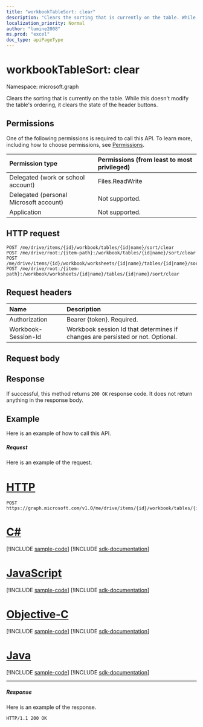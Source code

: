 ```yaml
---
title: "workbookTableSort: clear"
description: "Clears the sorting that is currently on the table. While this doesn't modify the table's ordering, it clears the state of the header buttons."
localization_priority: Normal
author: "lumine2008"
ms.prod: "excel"
doc_type: apiPageType
---
```


# workbookTableSort: clear

Namespace: microsoft.graph

Clears the sorting that is currently on the table. While this doesn't modify the table's ordering, it clears the state of the header buttons.
## Permissions
One of the following permissions is required to call this API. To learn more, including how to choose permissions, see [Permissions](/graph/permissions-reference).

|Permission type      | Permissions (from least to most privileged)              |
|:--------------------|:---------------------------------------------------------|
|Delegated (work or school account) | Files.ReadWrite    |
|Delegated (personal Microsoft account) | Not supported.    |
|Application | Not supported. |

## HTTP request
<!-- { "blockType": "ignored" } -->
```http
POST /me/drive/items/{id}/workbook/tables/{id|name}/sort/clear
POST /me/drive/root:/{item-path}:/workbook/tables/{id|name}/sort/clear
POST /me/drive/items/{id}/workbook/worksheets/{id|name}/tables/{id|name}/sort/clear
POST /me/drive/root:/{item-path}:/workbook/worksheets/{id|name}/tables/{id|name}/sort/clear

```
## Request headers
| Name       | Description|
|:---------------|:----------|
| Authorization  | Bearer {token}. Required. |
| Workbook-Session-Id  | Workbook session Id that determines if changes are persisted or not. Optional.|

## Request body

## Response

If successful, this method returns `200 OK` response code. It does not return anything in the response body.

## Example
Here is an example of how to call this API.
##### Request
Here is an example of the request.

# [HTTP](#tab/http)
<!-- {
  "blockType": "request",
  "name": "tablesort_clear"
}-->
```http
POST https://graph.microsoft.com/v1.0/me/drive/items/{id}/workbook/tables/{id|name}/sort/clear
```
# [C#](#tab/csharp)
[!INCLUDE [sample-code](../includes/snippets/csharp/tablesort-clear-csharp-snippets.md)]
[!INCLUDE [sdk-documentation](../includes/snippets/snippets-sdk-documentation-link.md)]

# [JavaScript](#tab/javascript)
[!INCLUDE [sample-code](../includes/snippets/javascript/tablesort-clear-javascript-snippets.md)]
[!INCLUDE [sdk-documentation](../includes/snippets/snippets-sdk-documentation-link.md)]

# [Objective-C](#tab/objc)
[!INCLUDE [sample-code](../includes/snippets/objc/tablesort-clear-objc-snippets.md)]
[!INCLUDE [sdk-documentation](../includes/snippets/snippets-sdk-documentation-link.md)]

# [Java](#tab/java)
[!INCLUDE [sample-code](../includes/snippets/java/tablesort-clear-java-snippets.md)]
[!INCLUDE [sdk-documentation](../includes/snippets/snippets-sdk-documentation-link.md)]

---


##### Response
Here is an example of the response. 
<!-- {
  "blockType": "response",
  "truncated": true
} -->
```http
HTTP/1.1 200 OK
```

<!-- uuid: 8fcb5dbc-d5aa-4681-8e31-b001d5168d79
2015-10-25 14:57:30 UTC -->
<!-- {
  "type": "#page.annotation",
  "description": "TableSort: clear",
  "keywords": "",
  "section": "documentation",
  "tocPath": "",
  "suppressions": [
  ]
}-->

